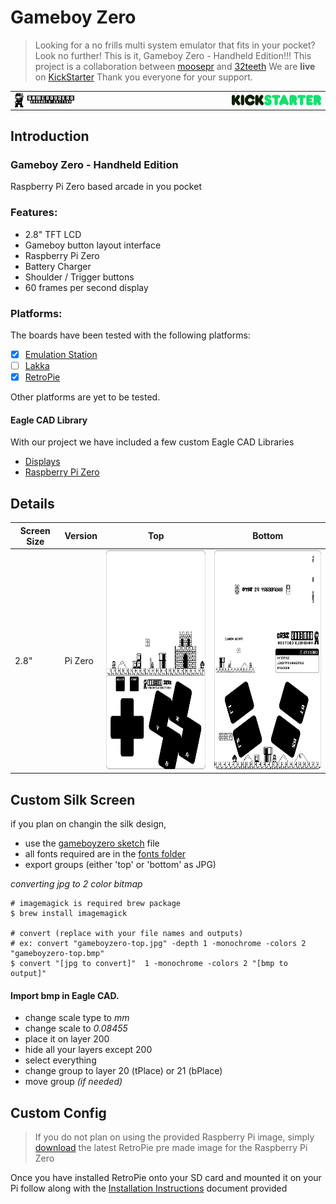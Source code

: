# Gameboy Zero

> Looking for a no frills multi system emulator that fits in your pocket? Look no further! This is it, Gameboy Zero - Handheld Edition!!!
> This project is a collaboration between  [moosepr](https://github.com/moosepr/) and  [32teeth](https://github.com/32teeth)
> We are **live** on [KickStarter](https://www.kickstarter.com/projects/sparky/gameboy-zero-handheld-edition)
> Thank you everyone for your support.


|                                          |                                          |
| ---------------------------------------- | ---------------------------------------- |
| <img src="images/gameboyzero-logo.jpg" width="50%" align="left"> | <img src="images/kickstarter-logo.png" width="50%" align="right"> |

## Introduction

### Gameboy Zero - Handheld Edition
Raspberry Pi Zero based arcade in you pocket

### Features:
* 2.8" TFT LCD
* Gameboy button layout interface
* Raspberry Pi Zero
* Battery Charger
* Shoulder / Trigger buttons
* 60 frames per second display

### Platforms:
The boards have been tested with the following platforms:

- [x] [Emulation Station](http://www.emulationstation.org/)
- [ ] [Lakka](http://www.lakka.tv/)
- [x] [RetroPie](https://retropie.org.uk/)

Other platforms are yet to be tested.



#### Eagle CAD Library

With our project we have included a few custom Eagle CAD Libraries

* [Displays](/library/GameboyZeroHandheldDisplays.lbr)
* [Raspberry Pi Zero](/library/RPI-Zero.lbr)


## Details

| Screen Size | Version | Top                                      | Bottom                                   |
| ----------- | ------- | ---------------------------------------- | ---------------------------------------- |
| 2.8"        | Pi Zero | <img src="silks/gameboyzero-top.bmp" height="350"> | <img src="silks/gameboyzero-bottom.bmp" height="350"> |

## Custom Silk Screen
if you plan on changin the silk design,
* use the [gameboyzero sketch](design/gameboyzero) file
* all fonts required are in the  [fonts folder](fonts/)
* export groups (either 'top' or 'bottom' as JPG)

*converting jpg to 2 color bitmap*
```shell
# imagemagick is required brew package
$ brew install imagemagick

# convert (replace with your file names and outputs)
# ex: convert "gameboyzero-top.jpg" -depth 1 -monochrome -colors 2 "gameboyzero-top.bmp"
$ convert "[jpg to convert]"  1 -monochrome -colors 2 "[bmp to output]"
```

#### Import bmp in Eagle CAD.
* change scale type to *mm*
* change scale to *0.08455*
* place it on layer 200
* hide all your layers except 200
* select everything
* change group to layer 20 (tPlace) or 21 (bPlace)
* move group *(if needed)*

## Custom Config
> If you do not plan on using the provided Raspberry Pi image, simply [download](https://retropie.org.uk/download/) the latest RetroPie pre made image for the Raspberry Pi Zero

Once you have installed RetroPie onto your SD card and mounted it on your Pi follow along with the [Installation Instructions](INSTALL.md) document provided

